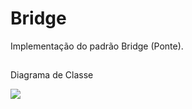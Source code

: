 # Bridge
Implementação do padrão Bridge (Ponte).

##

Diagrama de Classe

<img src="https://github.com/JoaoKSS/Poo_Bridge/assets/127751729/6cc59883-eb1e-4e28-8cc4-709085f144c4.png">

